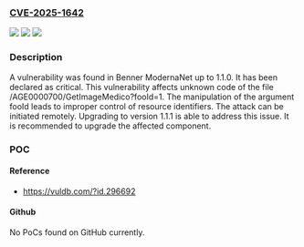 ### [CVE-2025-1642](https://cve.mitre.org/cgi-bin/cvename.cgi?name=CVE-2025-1642)
![](https://img.shields.io/static/v1?label=Product&message=ModernaNet&color=blue)
![](https://img.shields.io/static/v1?label=Version&message=%3D%201.0%20&color=brighgreen)
![](https://img.shields.io/static/v1?label=Vulnerability&message=Improper%20Control%20of%20Resource%20Identifiers&color=brighgreen)

### Description

A vulnerability was found in Benner ModernaNet up to 1.1.0. It has been declared as critical. This vulnerability affects unknown code of the file /AGE0000700/GetImageMedico?fooId=1. The manipulation of the argument fooId leads to improper control of resource identifiers. The attack can be initiated remotely. Upgrading to version 1.1.1 is able to address this issue. It is recommended to upgrade the affected component.

### POC

#### Reference
- https://vuldb.com/?id.296692

#### Github
No PoCs found on GitHub currently.

